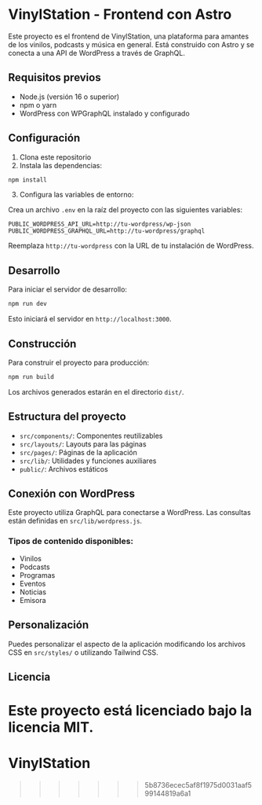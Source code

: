 # VinylStation - Frontend con Astro

Este proyecto es el frontend de VinylStation, una plataforma para amantes de los vinilos, podcasts y música en general. Está construido con Astro y se conecta a una API de WordPress a través de GraphQL.

## Requisitos previos


- Node.js (versión 16 o superior)
- npm o yarn
- WordPress con WPGraphQL instalado y configurado

## Configuración

1. Clona este repositorio
2. Instala las dependencias:

```bash
npm install
```

3. Configura las variables de entorno:

Crea un archivo `.env` en la raíz del proyecto con las siguientes variables:

```
PUBLIC_WORDPRESS_API_URL=http://tu-wordpress/wp-json
PUBLIC_WORDPRESS_GRAPHQL_URL=http://tu-wordpress/graphql
```

Reemplaza `http://tu-wordpress` con la URL de tu instalación de WordPress.

## Desarrollo

Para iniciar el servidor de desarrollo:

```bash
npm run dev
```

Esto iniciará el servidor en `http://localhost:3000`.

## Construcción

Para construir el proyecto para producción:

```bash
npm run build
```

Los archivos generados estarán en el directorio `dist/`.

## Estructura del proyecto

- `src/components/`: Componentes reutilizables
- `src/layouts/`: Layouts para las páginas
- `src/pages/`: Páginas de la aplicación
- `src/lib/`: Utilidades y funciones auxiliares
- `public/`: Archivos estáticos

## Conexión con WordPress

Este proyecto utiliza GraphQL para conectarse a WordPress. Las consultas están definidas en `src/lib/wordpress.js`.

### Tipos de contenido disponibles:

- Vinilos
- Podcasts
- Programas
- Eventos
- Noticias
- Emisora

## Personalización

Puedes personalizar el aspecto de la aplicación modificando los archivos CSS en `src/styles/` o utilizando Tailwind CSS.

## Licencia

Este proyecto está licenciado bajo la licencia MIT.
=======
# VinylStation
>>>>>>> 5b8736ecec5af8f1975d0031aaf599144819a6a1
